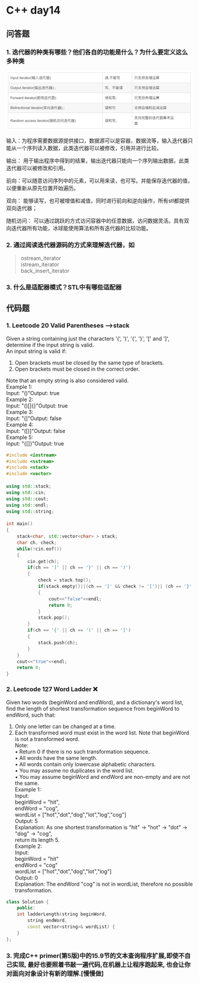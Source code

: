 # C++ day14

## 问答题

### 1. 迭代器的种类有哪些？他们各自的功能是什么？为什么要定义这么多种类

![picture](1.png)

输入：为程序需要数据源提供接口，数据源可以是容器，数据流等，输入迭代器只能从一个序列读入数据，此类迭代器可以被修改，引用并进行比较。  

输出： 用于输出程序中得到的结果，输出迭代器只能向一个序列输出数据，此类迭代器可以被修改和引用。  

前向：可以随意访问序列中的元素，可以用来读，也可写。并能保存迭代器的值，以便重新从原先位置开始遍历。  

双向： 能够读写，也可被增值和减值，同时进行前向和逆向操作，所有stl都提供双向迭代器；  

随机访问： 可以通过跳跃的方式访问容器中的任意数据，访问数据灵活。具有双向迭代器所有功能，冰球能使用算法和所有迭代器的比较功能。  

### 2. 通过阅读迭代器源码的方式来理解迭代器，如

> ostream_iterator  
> istream_iterator  
> back_insert_iterator

### 3. 什么是适配器模式？STL中有哪些适配器

## 代码题

### 1. Leetcode 20 Valid Parentheses -->stack

Given a string containing just the characters '(', ')', '{', '}', '[' and ']', determine if the input string is valid.  
An input string is valid if:

1. Open brackets must be closed by the same type of brackets.
2. Open brackets must be closed in the correct order.

Note that an empty string is also considered valid.  
Example 1:  
Input: "()"Output: true  
Example 2:  
Input: "()[]{}"Output: true  
Example 3:  
Input: "(]"Output: false  
Example 4:  
Input: "([)]"Output: false  
Example 5:  
Input: "{[]}"Output: true  

```cpp
#include <iostream>
#include <sstream>
#include <stack>
#include <vector>

using std::stack;
using std::cin;
using std::cout;
using std::endl;
using std::string;

int main()
{
    stack<char, std::vector<char> > stack;
    char ch, check;
    while(!cin.eof())
    {
        cin.get(ch);
        if(ch == ']' || ch == '}' || ch == ')')
        {
            check = stack.top();
            if(stack.empty()||(ch == ']' && check != '[')|| (ch == '}' && check != '{') || (ch == ')' && check != '('))
            {
                cout<<"false"<<endl;
                return 0;
            }
            stack.pop();
        }
        if(ch == '{' || ch == '(' || ch == '[')
        {
            stack.push(ch);
        }
    }
    cout<<"true"<<endl;
    return 0;
}
```

### 2. Leetcode 127 Word Ladder ❌

Given two words (beginWord and endWord), and a dictionary's word list, find the length of shortest transformation sequence from beginWord to endWord, such that:

1. Only one letter can be changed at a time.  
2. Each transformed word must exist in the word list. Note that beginWord is not a transformed word.  
Note:  
• Return 0 if there is no such transformation sequence.  
• All words have the same length.  
• All words contain only lowercase alphabetic characters.  
• You may assume no duplicates in the word list.  
• You may assume beginWord and endWord are non-empty and are not the same.  
Example 1:  
Input:  
beginWord = "hit",  
endWord = "cog",  
wordList = ["hot","dot","dog","lot","log","cog"]  
Output: 5  
Explanation: As one shortest transformation is "hit" -> "hot" -> "dot" -> "dog" -> "cog",  
return its length 5.  
Example 2:  
Input:  
beginWord = "hit"  
endWord = "cog"  
wordList = ["hot","dot","dog","lot","log"]  
Output: 0  
Explanation: The endWord "cog" is not in wordList, therefore no possible transformation.

```cpp
class Solution {
    public:
    int ladderLength(string beginWord,
        string endWord,
        const vector<string>& wordList) {
    }
};
```

### 3. 完成C++ primer(第5版)中的15.9节的文本查询程序扩展,即使不自己实现, 最好也要照着书敲一遍代码,在机器上让程序跑起来, 也会让你对面向对象设计有新的理解.[慢慢做]
